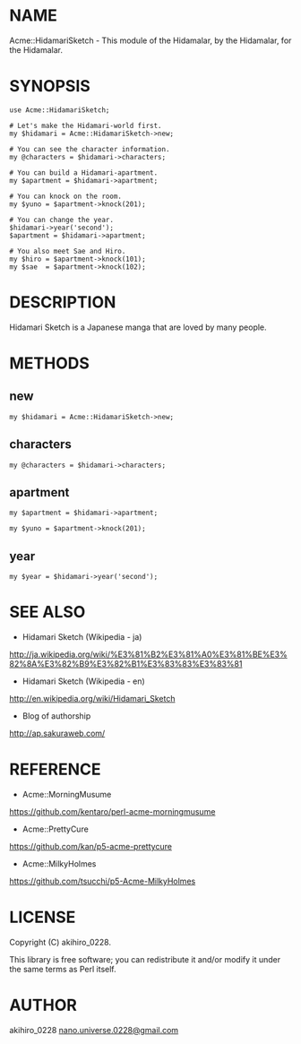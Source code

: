 # NAME

Acme::HidamariSketch - This module of the Hidamalar, by the Hidamalar, for the Hidamalar.

# SYNOPSIS

    use Acme::HidamariSketch;

    # Let's make the Hidamari-world first.
    my $hidamari = Acme::HidamariSketch->new;
   
    # You can see the character information.
    my @characters = $hidamari->characters;

    # You can build a Hidamari-apartment.
    my $apartment = $hidamari->apartment;

    # You can knock on the room.
    my $yuno = $apartment->knock(201);

    # You can change the year.
    $hidamari->year('second');
    $apartment = $hidamari->apartment;

    # You also meet Sae and Hiro.
    my $hiro = $apartment->knock(101);
    my $sae  = $apartment->knock(102);

# DESCRIPTION

Hidamari Sketch is a Japanese manga that are loved by many people.

# METHODS

## new

    my $hidamari = Acme::HidamariSketch->new;

## characters

    my @characters = $hidamari->characters;

## apartment

    my $apartment = $hidamari->apartment;

    my $yuno = $apartment->knock(201);

## year

    my $year = $hidamari->year('second');

# SEE ALSO

- Hidamari Sketch (Wikipedia - ja)

http://ja.wikipedia.org/wiki/%E3%81%B2%E3%81%A0%E3%81%BE%E3%82%8A%E3%82%B9%E3%82%B1%E3%83%83%E3%83%81

- Hidamari Sketch (Wikipedia - en)

http://en.wikipedia.org/wiki/Hidamari_Sketch

- Blog of authorship

http://ap.sakuraweb.com/

# REFERENCE

- Acme::MorningMusume

https://github.com/kentaro/perl-acme-morningmusume

- Acme::PrettyCure

https://github.com/kan/p5-acme-prettycure

- Acme::MilkyHolmes

https://github.com/tsucchi/p5-Acme-MilkyHolmes

# LICENSE

Copyright (C) akihiro\_0228.

This library is free software; you can redistribute it and/or modify
it under the same terms as Perl itself.

# AUTHOR

akihiro\_0228 <nano.universe.0228@gmail.com>
